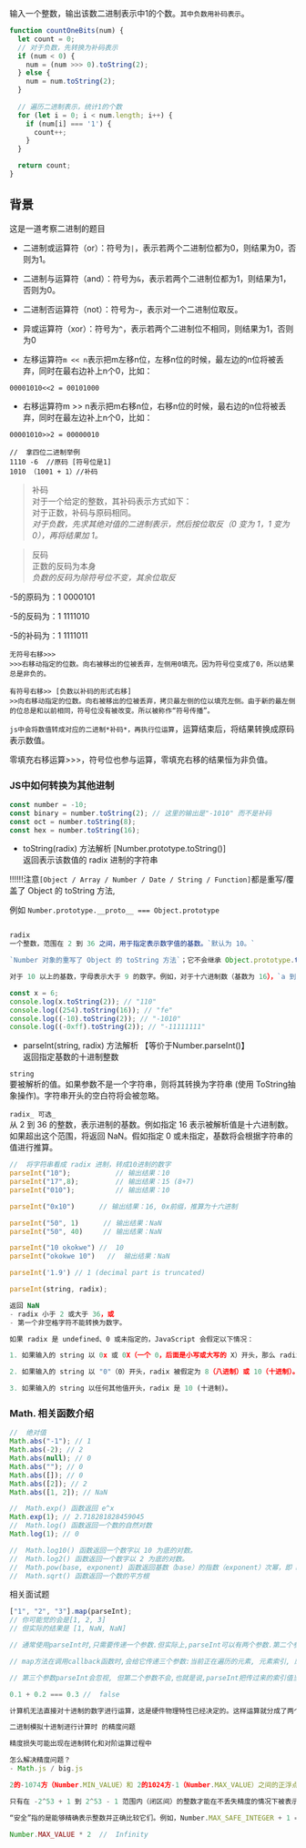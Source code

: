 输入一个整数，输出该数二进制表示中1的个数。`其中负数用补码表示`。

```js
function countOneBits(num) {
  let count = 0;
  // 对于负数，先转换为补码表示
  if (num < 0) {
    num = (num >>> 0).toString(2);
  } else {
    num = num.toString(2);
  }
  
  // 遍历二进制表示，统计1的个数
  for (let i = 0; i < num.length; i++) {
    if (num[i] === '1') {
      count++;
    }
  }

  return count;
}

```

## 背景

这是一道考察二进制的题目

- 二进制或运算符（or）：符号为`|`，表示若两个二进制位都为0，则结果为0，否则为1。

- 二进制与运算符（and）：符号为`&`，表示若两个二进制位都为1，则结果为1，否则为0。

- 二进制否运算符（not）：符号为`~`，表示对一个二进制位取反。

- 异或运算符（xor）：符号为`^`，表示若两个二进制位不相同，则结果为1，否则为0

- 左移运算符`m << n`表示把m左移n位，左移n位的时候，最左边的n位将被丢弃，同时在最右边补上n个0，比如：

`00001010<<2 = 00101000`

- 右移运算符m >> n表示把m右移n位，右移n位的时候，最右边的n位将被丢弃，同时在最左边补上n个0，比如：

`00001010>>2 = 00000010`

```
//  拿四位二进制举例
1110 -6  //原码 [符号位是1]
1010 （1001 + 1）//补码
```

> 补码 <br>
对于一个给定的整数，其补码表示方式如下：<br>
对于正数，补码与原码相同。<br>
*对于负数，先求其绝对值的二进制表示，然后按位取反（0 变为 1，1 变为 0），再将结果加 1。*

> 反码 <br>
正数的反码为本身<br>
*负数的反码为除符号位不变，其余位取反*

-5的原码为：1 0000101

-5的反码为：1 1111010

-5的补码为：1 1111011

```
无符号右移>>>
>>>右移动指定的位数。向右被移出的位被丢弃，左侧用0填充。因为符号位变成了0，所以结果总是非负的。

有符号右移>> [负数以补码的形式右移]
>>向右移动指定的位数。向右被移出的位被丢弃，拷贝最左侧的位以填充左侧。由于新的最左侧的位总是和以前相同，符号位没有被改变。所以被称作“符号传播”。
```

`js中会将数值转成对应的二进制*补码*，再执行位运算`，运算结束后，将结果转换成原码表示数值。

零填充右移运算>>>，符号位也参与运算，零填充右移的结果恒为非负值。


### JS中如何转换为其他进制

```js
const number = -10;
const binary = number.toString(2); // 这里的输出是"-1010" 而不是补码
const oct = number.toString(8);
const hex = number.toString(16); 
```

- toString(radix) 方法解析 [Number.prototype.toString()]
<br>返回表示该数值的 radix 进制的字符串

!!!!!!注意`[Object / Array / Number / Date / String / Function]`都是重写/覆盖了 Object 的 toString 方法, 

例如 `Number.prototype.__proto__ === Object.prototype`


```js

radix
一个整数，范围在 2 到 36 之间，用于指定表示数字值的基数。`默认为 10。`

`Number 对象的重写了 Object 的 toString 方法`；它不会继承 Object.prototype.toString()。对于 Number 值，toString 方法返回数字值指定基数的字符串表示。

对于 10 以上的基数，字母表示大于 9 的数字。例如，对于十六进制数（基数为 16），`a 到 f `用于表示大于 9 的数字。

const x = 6;
console.log(x.toString(2)); // "110"
console.log((254).toString(16)); // "fe"
console.log((-10).toString(2)); // "-1010"
console.log((-0xff).toString(2)); // "-11111111"
```

- parseInt(string, radix) 方法解析 【等价于Number.parseInt()】
<br>返回指定基数的十进制整数


`string`<br>
要被解析的值。如果参数不是一个字符串，则将其转换为字符串 (使用 ToString抽象操作)。字符串开头的空白符将会被忽略。

`radix_ 可选_`<br>
从 2 到 36 的整数，表示进制的基数。例如指定 16 表示被解析值是十六进制数。如果超出这个范围，将返回 NaN。假如指定 0 或未指定，基数将会根据字符串的值进行推算。

```js
//  将字符串看成 radix 进制，转成10进制的数字
parseInt("10");			  // 输出结果：10
parseInt("17",8);		  // 输出结果：15 (8+7)
parseInt("010");		  // 输出结果：10

parseInt("0x10")      // 输出结果：16, 0x前缀，推算为十六进制

parseInt("50", 1)      // 输出结果：NaN
parseInt("50", 40)     // 输出结果：NaN

parseInt("10 okokwe") //  10
parseInt("okokwe 10")   //  输出结果：NaN

parseInt('1.9') // 1 (decimal part is truncated)

parseInt(string, radix);

返回 NaN
- radix 小于 2 或大于 36，或
- 第一个非空格字符不能转换为数字。

如果 radix 是 undefined、0 或未指定的，JavaScript 会假定以下情况：

1. 如果输入的 string 以 0x 或 0X（一个 0，后面是小写或大写的 X）开头，那么 radix 被假定为 16，字符串的其余部分被当做十六进制数去解析。

2. 如果输入的 string 以 "0"（0）开头，radix 被假定为 8（八进制）或 10（十进制）。具体选择哪一个 radix 取决于实现。ECMAScript 5 澄清了应该使用 10 (十进制)，但不是所有的浏览器都支持。因此，在使用 parseInt 时，一定要指定一个 radix。

3. 如果输入的 string 以任何其他值开头，radix 是 10 (十进制)。
```


### Math. 相关函数介绍
```js
//  绝对值
Math.abs("-1"); // 1
Math.abs(-2); // 2
Math.abs(null); // 0
Math.abs(""); // 0
Math.abs([]); // 0
Math.abs([2]); // 2
Math.abs([1, 2]); // NaN

//  Math.exp() 函数返回 e^x
Math.exp(1); // 2.718281828459045
//  Math.log() 函数返回一个数的自然对数
Math.log(1); // 0

//  Math.log10() 函数返回一个数字以 10 为底的对数。
//  Math.log2() 函数返回一个数字以 2 为底的对数。
//  Math.pow(base, exponent) 函数返回基数（base）的指数（exponent）次幂，即 base^exponent。
//  Math.sqrt() 函数返回一个数的平方根
```

相关面试题
```js
["1", "2", "3"].map(parseInt);
// 你可能觉的会是[1, 2, 3]
// 但实际的结果是 [1, NaN, NaN]

// 通常使用parseInt时,只需要传递一个参数.但实际上,parseInt可以有两个参数.第二个参数是进制数.可以通过语句"alert(parseInt.length)===2"来验证.

// map方法在调用callback函数时,会给它传递三个参数:当前正在遍历的元素, 元素索引, 原数组本身.

// 第三个参数parseInt会忽视, 但第二个参数不会,也就是说,parseInt把传过来的索引值当成进制数来使用.从而返回了NaN.

0.1 + 0.2 === 0.3 //  false

计算机无法直接对十进制的数字进行运算，这是硬件物理特性已经决定的。这样运算就分成了两个部分：先按照IEEE 754转成相应的二进制，然后对阶运算

二进制模拟十进制进行计算时 的精度问题

精度损失可能出现在进制转化和对阶运算过程中

怎么解决精度问题？ 
- Math.js / big.js

2的-1074方（Number.MIN_VALUE）和 2的1024方-1（Number.MAX_VALUE）之间的正浮点数

只有在 -2^53 + 1 到 2^53 - 1 范围内（闭区间）的整数才能在不丢失精度的情况下被表示（可通过 Number.MIN_SAFE_INTEGER 和 Number.MAX_SAFE_INTEGER 获得），因为尾数只能容纳 53 位（包括前导 1）。

“安全”指的是能够精确表示整数并正确比较它们。例如，Number.MAX_SAFE_INTEGER + 1 === Number.MAX_SAFE_INTEGER + 2 的结果将为真，这在数学上是不正确的。

Number.MAX_VALUE * 2  //  Infinity

```